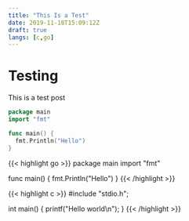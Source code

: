 ```yaml
---
title: "This Is a Test"
date: 2019-11-18T15:09:12Z
draft: true
langs: [c,go]
---
```


# Testing

This is a test post

```go
package main
import "fmt"

func main() {
  fmt.Println("Hello")
}
```
{{< highlight go >}}
package main
import "fmt"

func main() {
  fmt.Println("Hello")
}
{{< /highlight >}}

{{< highlight c >}}
#include "stdio.h";

int main() {
  printf("Hello world\n");
}
{{< /highlight >}}
